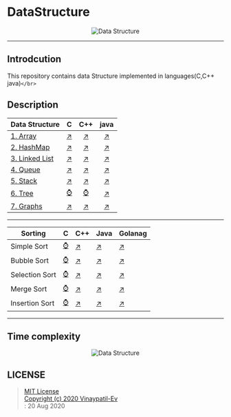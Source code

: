 # DataStructure

<p align="center">
<img src="https://github.com/Vinaypatil-Ev/vinEv_DataStructure/blob/master/Documents/img/data_strucuture1.png" alt="Data Structure">
</p>

---

## Introdcution

This repository contains data Structure implemented in languages(C,C++ java)`</br>`

## Description

| Data Structure              | C                                |                 C++                 |                     java                     |
| --------------------------- | -------------------------------- | :----------------------------------: | :-------------------------------------------: |
| [1. Array](1.Array)            | [↗️](1.Array/C/Array.c)           |      [↗️](1.Array/C++/Array.cpp)      |         [↗️](1.Array/Java/Array.java)         |
| [2. HashMap](2.HashMap)        | [↗️](2.HashMap/C/HashMap.c)       |    [↗️](2.HashMap/C++/HashMap.cpp)    |     [↗️](2.HashMap/Java/HashMapImpl.java)     |
| [3. Linked List](3.LinkedList) | [↗️](3.LinkedList/C/LinkedList.c) | [↗️](3.LinkedList/C++/LinkedList.cpp) |  [↗️](3.LinkedList/Java/LinkedListImpl.java)  |
| [4. Queue](4.Queue)            | [↗️](4.Queue/C/Queue.c)           |      [↗️](4.Queue/C++/Queue.cpp)      |       [↗️](4.Queue/Java/QueueImpl.java)       |
| [5. Stack](5.Stack)            | [↗️](5.Stack/C/Stack.c)           |      [↗️](5.Stack/C++/Stack.cpp)      |       [↗️](5.Stack/Java/StackImpl.java)       |
| [6. Tree](6.Tree)              | [⌚️](6.Tree)                      |             [⌚️](6.Tree)             |        [↗️](6.Tree/Java/BTreeImpl.java)        |
| [7. Graphs](7.Graphs)          | [↗️](7.Graphs/C/Graph.c)          |     [↗️](7.Graphs/C++/Graph.cpp)     | [↗️](7.Graphs/Java/BFSGraph/BFSGraphImpl.java) |

---

| Sorting        | C     | C++                                     | Java                                      | Golanag                                   |
| -------------- | ----- | --------------------------------------- | ----------------------------------------- | ----------------------------------------- |
| Simple Sort    | [⌚️]() | [↗️](8.Sorting/C++/1_simple_sort.cpp)    | [↗️](8.Sorting/Java/1_simple_sort.java)    | [↗️](8.Sorting/GoLang/1_simple_sort.go)    |
| Bubble Sort    | [⌚️]() | [↗️](8.Sorting/C++/2_bubble_sort.cpp)    | [↗️](8.Sorting/Java/2_bubble_sort.java)    | [↗️](8.Sorting/GoLang/2_bubble_sort.go)    |
| Selection Sort | [⌚️]() | [↗️](8.Sorting/C++/3_selection_sort.cpp) | [↗️](8.Sorting/Java/3_selection_sort.java) | [↗️](8.Sorting/GoLang/3_selection_sort.go) |
| Merge Sort     | [⌚️]() | [↗️](8.Sorting/C++/4_merge_sort.cpp)     | [↗️](8.Sorting/Java/4_merge_sort.java)     | [↗️](8.Sorting/GoLang/4_merge_sort.go)     |
| Insertion Sort | [⌚️]() | [↗️](8.Sorting/C++/5_insertion_sort.cpp) | [↗️](8.Sorting/Java/5_insertion_sort.java) | [↗️](8.Sorting/GoLang/5_insertion_sort.go) |

---

## Time complexity

<p align="center">
<img src="https://github.com/Vinaypatil-Ev/vinEv_DataStructure/blob/master/Documents/img/full time.jpeg" alt="Data Structure">
</p

---

## LICENSE

> [MIT License](LICENSE) </br>[Copyright (c) 2020 Vinaypatil-Ev](LICENSE) </br>: 20 Aug 2020

